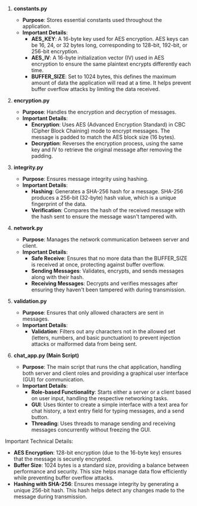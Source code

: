 1. **constants.py**
   - **Purpose**: Stores essential constants used throughout the application.
   - **Important Details**:
     - **AES_KEY**: A 16-byte key used for AES encryption. AES keys can be 16, 24, or 32 bytes long, corresponding to 128-bit, 192-bit, or 256-bit encryption.
     - **AES_IV**: A 16-byte initialization vector (IV) used in AES encryption to ensure the same plaintext encrypts differently each time.
     - **BUFFER_SIZE**: Set to 1024 bytes, this defines the maximum amount of data the application will read at a time. It helps prevent buffer overflow attacks by limiting the data received.

2. **encryption.py**
   - **Purpose**: Handles the encryption and decryption of messages.
   - **Important Details**:
     - **Encryption**: Uses AES (Advanced Encryption Standard) in CBC (Cipher Block Chaining) mode to encrypt messages. The message is padded to match the AES block size (16 bytes).
     - **Decryption**: Reverses the encryption process, using the same key and IV to retrieve the original message after removing the padding.

3. **integrity.py**
   - **Purpose**: Ensures message integrity using hashing.
   - **Important Details**:
     - **Hashing**: Generates a SHA-256 hash for a message. SHA-256 produces a 256-bit (32-byte) hash value, which is a unique fingerprint of the data.
     - **Verification**: Compares the hash of the received message with the hash sent to ensure the message wasn't tampered with.

4. **network.py**
   - **Purpose**: Manages the network communication between server and client.
   - **Important Details**:
     - **Safe Receive**: Ensures that no more data than the BUFFER_SIZE is received at once, protecting against buffer overflow.
     - **Sending Messages**: Validates, encrypts, and sends messages along with their hash.
     - **Receiving Messages**: Decrypts and verifies messages after ensuring they haven't been tampered with during transmission.

5. **validation.py**
   - **Purpose**: Ensures that only allowed characters are sent in messages.
   - **Important Details**:
     - **Validation**: Filters out any characters not in the allowed set (letters, numbers, and basic punctuation) to prevent injection attacks or malformed data from being sent.

6. **chat_app.py (Main Script)**
   - **Purpose**: The main script that runs the chat application, handling both server and client roles and providing a graphical user interface (GUI) for communication.
   - **Important Details**:
     - **Role-based Functionality**: Starts either a server or a client based on user input, handling the respective networking tasks.
     - **GUI**: Uses tkinter to create a simple interface with a text area for chat history, a text entry field for typing messages, and a send button.
     - **Threading**: Uses threads to manage sending and receiving messages concurrently without freezing the GUI.

Important Technical Details:
- **AES Encryption**: 128-bit encryption (due to the 16-byte key) ensures that the message is securely encrypted.
- **Buffer Size**: 1024 bytes is a standard size, providing a balance between performance and security. This size helps manage data flow efficiently while preventing buffer overflow attacks.
- **Hashing with SHA-256**: Ensures message integrity by generating a unique 256-bit hash. This hash helps detect any changes made to the message during transmission.
